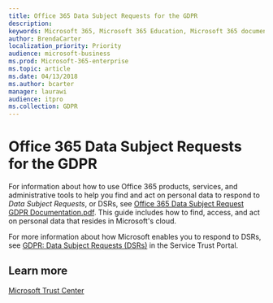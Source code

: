 ```yaml
---
title: Office 365 Data Subject Requests for the GDPR
description: 
keywords: Microsoft 365, Microsoft 365 Education, Microsoft 365 documentation, GDPR
author: BrendaCarter
localization_priority: Priority
audience: microsoft-business
ms.prod: Microsoft-365-enterprise
ms.topic: article
ms.date: 04/13/2018
ms.author: bcarter
manager: laurawi
audience: itpro
ms.collection: GDPR
---
```


# Office 365 Data Subject Requests for the GDPR

For information about how to use Office 365 products, services, and administrative tools to help you find and act on personal data to respond to *Data Subject Requests*, or DSRs, see [Office 365 Data Subject Request GDPR Documentation.pdf](https://servicetrust.microsoft.com/ViewPage/GDPRDSR?command=Download&downloadType=Document&downloadId=66b3c564-68d7-465b-81f9-0008b85483c6&docTab=23d7c690-3dc7-11e8-97f6-972587b57b1b_DSR). This guide includes how to find, access, and act on personal data that resides in Microsoft's cloud.

For more information about how Microsoft enables you to respond to DSRs, see [GDPR: Data Subject Requests (DSRs)](https://servicetrust.microsoft.com/ViewPage/GDPRDSR) in the Service Trust Portal.

## Learn more
[Microsoft Trust Center](https://www.microsoft.com/en-us/TrustCenter/Privacy/gdpr/default.aspx)

